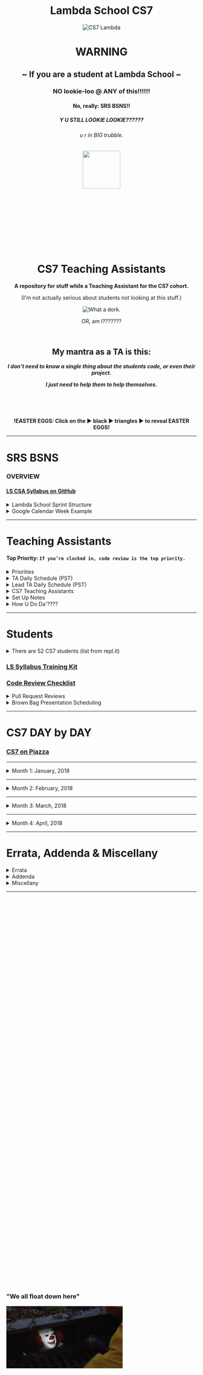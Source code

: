 <div align="center">
  <h1>Lambda School CS7</h1>
  <img src="https://raw.githubusercontent.com/mixelpixel/LambdaSchoolTA/master/art/cs7lambda.png" alt="CS7 Lambda" height="200px" width="200px">
  <h1><b>WARNING</b></h1>
  <h2>~ If you are a student at Lambda School ~</h2>
  <h3>NO lookie-loo @ ANY of this!!!!!!</h3>
  <h4>No, really: SRS BSNS!!</h4>
  <h5>Y U STILL LOOKIE LOOKIE??????</h5>
  <h6>u r in BIG trubble.</h6>
  <img src="https://orig00.deviantart.net/d0b8/f/2015/167/8/5/blue_lambda_as_hecu_marine_by_hanif1807-d8xkuq4.png" height="100px" width="100px">
  <br><br><br><br><br><br><br><br><br><br>
  <h1>CS7 Teaching Assistants</h1>
  <p><b>A repository for stuff while a Teaching Assistant for the CS7 cohort.</b></p>
  <p>(I'm not actually serious about students not looking at this stuff.)</p>
  <img src="https://raw.githubusercontent.com/mixelpixel/LambdaSchoolTA/master/art/what-a-dork.jpg" alt="What a dork.">
  <p>OR, am I???????</p>
  <br>
  <h2>My mantra as a TA is this:</h2>
  <p><i><b>I don’t need to know a single thing about the students code, or even their project.</b></i></p>
  <p><i><b>I just need to help them to help themselves.</b></i></p>
  <br><br><br>
  <p><b>!EASTER EGGS: Click on the ▶︎ black ▶︎ triangles ▶︎ to reveal EASTER EGGS!</b></p>
</div>

***

# SRS BSNS
### OVERVIEW
#### [LS CSA Syllabus on GitHub](https://github.com/LambdaSchool/LambdaCSA-Syllabus)

<details>
  <summary>Lambda School Sprint Structure</summary><p>

  - [Lambda School Sprint Structure](https://docs.google.com/spreadsheets/d/1m83sq7Td5jpJ0XQUTwN7dJKhBHvIUppyHGIQ58pVQl4/edit?usp=sharing)

  ![Lambda School Sprint Structure](art/weeklySchedule.png)

  </p>
</details>

<details>
  <summary>Google Calendar Week Example</summary><p>

  - The CS7 Calendar is available on Google Calendars per invite.

  ![CS& Google Calendar](art/google-calendar.png)

  </p>
</details>

***

# Teaching Assistants
#### Top Priority: `If you’re clocked in, code review is the top priority.`

<details>
  <summary>Priorities</summary><p>

  > When possible (which should be almost always…), code reviews should be done during instruction in the morning.
  > Emphasis is on the current PR’s, not the past ones.
  > Then the queue of questions should be covered in the afternoon.

  ##### Also, as for the queue, I have been doing this:
  1. if there are questions I can address quickly, then I do so in writing.
    - Am trying to fight the urge to jump into a chat (even though it is often easier to verbally explain things).
  2. When given questions in DM’s, I’m in the habit of asking that the question be posted in help channels prior to answering. Also, good to confirm that the student with the question is _PAIR PROGRAMMING_.

  ##### `Code reviews are literally the most important part of your job.`
  > The afternoon questions are great, but in-depth code reviews have more impact.

  </p>
</details>

<details>
  <summary>TA Daily Schedule (PST)</summary><p>

  #### @9:15am PST CS7 TA Stand Up Meeting (5 - 10 minutes)

  ## Monday through Thursday: Projects & Code Challenges

  | # | Time (PST) | Activity |
  |:---|:---|:---|
  | 1.  | 8        | `/jibble in` |
  | 2.  | 8 - 845  | 1) GitHub PR code reviews 2) #cs7_help |
  | 3.  | 845 - 9  | Lecture: code challenge review |
  | 4.  | 915      | CS7 TA standup meeting |
  | 5.  | 930 - 11 | 1) GitHub PR code reviews 2) #cs7_help |
  | 6.  | 11       | `/jibble out` |
  | 7.  | 11 - 12  | LUNCH |
  | 8.  | 12       | `jibble in` |
  | 9.  | 12 - 5   | 1) GitHub PR code reviews 2) #cs7_help 3) Zoom <a href="https://youtu.be/-P67b07z7Qw">Breakout</a> rooms |
  | 10. | 5        | `jibble out` |

  ## Friday: Sprint Challenges

  | # | Time (PST) | Activity |
  |:---|:---|:---|
  | 1.  | 8        | `/jibble in` |
  | 2.  | 8 - 915  | 1) GitHub PR code reviews 2) #cs7_help |
  | 3.  | 915      | CS7 TA standup meeting |
  | 4.  | 930 - 11 | 1) GitHub PR code reviews 2) #cs7_help |
  | 5.  | 11       | `/jibble out` |
  | 6.  | 11 - 12  | LUNCH |
  | 7.  | 12       | `jibble in` |
  | 8.  | 12 - 5   | 1) GitHub PR code reviews 2) #cs7_help 3) Zoom <a href="https://youtu.be/-P67b07z7Qw">Breakout</a> rooms |
  | 9.  | 5        | `jibble out` |

  </p>
</details>

<details>
  <summary>Lead TA Daily Schedule (PST)</summary><p>

  #### @9:15am PST CS7 TA Stand Up Meeting (5 - 10 minutes)
  ##### In alphabetical order, ask all the TA's
  1. What did you work on yesterday?
  2. What are you working on today?
  3. What is causing you to get stuck?

  #### DAILY@9:30am PST  [Lead TA Stand Up Meeting](https://zoom.us/j/4558930151)

  ## Monday through Thursday: Projects & Code Challenges

  | # | Time (PST) | Activity |
  |:---|:---|:---|
  | 1.  | 450p day before or 750a | Schedule Code Challenge |
  | 2.  | 8        | `/jibble in` |
  | 3.  | 8 - 845  | 1) GitHub PR code reviews 2) #cs7_help |
  | 4.  | 845 - 9  | Lecture: code challenge review |
  | 5.  | 915      | cs7 TA standup |
  | 6.  | 930      | Lead TA mtg: https://zoom.us/j/4558930151 |
  | 7.  | 945 - 11 | 1) GitHub PR code reviews 2) #cs7_help |
  | 8.  | 11       | `/jibble out` |
  | 9.  | 11 - 12  | LUNCH |
  | 10. | 12       | `jibble in` |
  | 11. | 12 - 5   | 1) GitHub PR code reviews 2) #cs7_help 3) Zoom <a href="https://youtu.be/-P67b07z7Qw">Breakout</a> rooms |
  | 12. | 5        | `jibble out` |

  ## Friday: Sprint Challenges

  | # | Time (PST) | Activity |
  |:---|:---|:---|
  | 1.  | 8        | `/jibble in` |
  | 2.  | 8 - 915  | 1) GitHub PR code reviews 2) #cs7_help |
  | 3.  | 915      | CS7 TA standup meeting |
  | 4.  | 930 - 11 | 1) GitHub PR code reviews 2) #cs7_help |
  | 5.  | 11       | `/jibble out` |
  | 6.  | 11 - 12  | LUNCH |
  | 7.  | 12       | `jibble in` |
  | 8.  | 12 - 5   | 1) GitHub PR code reviews 2) #cs7_help 3) Zoom <a href="https://youtu.be/-P67b07z7Qw">Breakout</a> rooms |
  | 9.  | 5        | `jibble out` |

  </p>
</details>

<details>
  <summary>CS7 Teaching Assistants</summary><p>

  ### CS7 TA's
  1. Manisha LaL (Chicago, IL) CST
  2. Wesley "Pine Cone" Harvey (Vancouver, BC) PST
  3. Satish Vattikuti (Toledo, OH) EST
  4. Patrick Kennedy (Madison, NH) EST

  <img src="https://raw.githubusercontent.com/mixelpixel/LambdaSchoolTA/master/art/TAtimezones.jpeg" alt="TA Time Zones" width="300">

  ### CS7 TA Schedules (PST)
  1. Manisha M-F 8-5
  2. Wesley: M-F 8-5
  3. Patrick: M-F 8-5
  4. Satish is Part Time: 20hrs total
    - M Tu W Th F: 8AM - 9AM
    - M    W    F: NOON - 5PM

  </p>
</details>

<details>
  <summary>Set Up Notes</summary><p>

  ### Setting up [repl.it](https://repl.it/teacher) code challenges
  Per Emily:
  1. Log into repl.it - you should see the classrooms
  2. When you click on CS7's classroom there should be 3 tabs: published, scheduled, and drafts.
  3. Under drafts, find the code challenge and click on it.
  4. On it's main page on the top right you can schedule it.
  5. Select tomorrow and set the time to 7:59 AM (I do 8, but I'm a rebel)
  6. You can always go back to the scheduled version, click to open it up and you'll have options to edit the tests etc. If you scroll all the way to the bottom, there's a link to the model solution. That's the one the students will see after submission, and the one you can share if you don't want to write one.

  ### Setting up BrownBags
  Per Emily:
  1. So right now I'm scheduling them a week at a time. I contact students individually and occasionally ask for volunteers in the channels. When I get a volunteer I add them to the calendar. The next two weeks are reserved for Sean and Caleb.
  2. The reason I do a week in advance is because sometimes we have to reschedule to make room for guests, and it makes it easier to just move the students back one week as opposed to scheduling them all out three months and having to figure out where to put them
  3. They're 20 minutes long, we aim for 3 per Friday

  ### Slack `/jibble` timeclock
  - In the jibble App channel, use `in` and `out`, see also: `help`
  - https://app.jibble.io/ to access your time sheet and edit times if need be.
  - http://help.jibble.io/timesheets/how-can-i-add-or-edit-time-manually

  ### 1099
  - https://www.irs.gov/businesses/small-businesses-self-employed/independent-contractor-self-employed-or-employee

  </p>
</details>

<details>
  <summary>How U Do Da'????</summary><p>

  ### Posting Links on Piazza
  - Just pasting the YouTube link WON'T result in an HTML link - it'll just be text.
  - MUCH more useful to students: EMBEDDED YouTube content!

  <div align="center">
  <img src="https://raw.githubusercontent.com/mixelpixel/LambdaSchoolTA/master/art/piazza/embed.png" alt="select 'Insert'" height="100">
  <br>
  <img src="https://raw.githubusercontent.com/mixelpixel/LambdaSchoolTA/master/art/piazza/piazzaEmbedYouTube.gif" alt="How to embed YouTube links on Piazza" height="338" width="600">
  </div>

  <details>
  <summary>Less awesome ways to post YouTube links on Piazza</summary><p>

  #### Just pasting a URL does NOT make a link:

  <img src="https://raw.githubusercontent.com/mixelpixel/LambdaSchoolTA/master/art/piazza/text.png" alt="bOrInG!!!" height="100">

  #### A couple extra steps to make it a link:

  <img src="https://raw.githubusercontent.com/mixelpixel/LambdaSchoolTA/master/art/piazza/link1.png" alt="click" height="100">

  <img src="https://raw.githubusercontent.com/mixelpixel/LambdaSchoolTA/master/art/piazza/link2.png" alt="paste" height="100">

  <img src="https://raw.githubusercontent.com/mixelpixel/LambdaSchoolTA/master/art/piazza/link3.png" alt="so very (barely) helpful" height="100">

  <img src="https://raw.githubusercontent.com/mixelpixel/LambdaSchoolTA/master/art/piazza/link4.png" alt="bOrInG!!!" height="100">

  #### [So, yeah, for all the work, embedding the content is easier and more effective!](#posting-links-on-piazza)

  ***

  </p>
  </details>

  ### Slack `/polly` polls
  - oh, it's a thing now with [a web interface](https://app.polly.ai/authoring)... templates... all that.

  ### Chat
  1. Slack chat supports mouse sharing and screen drawing
  2. Zoom

  ### Screen recording
  1. Zoom
  2. Linux: http://www.maartenbaert.be/simplescreenrecorder/ (pic and sound)
  3. macOS: QuickTime Player does screen captures. To record sound, I installed [SoundFlower](https://rogueamoeba.com/freebies/soundflower/) (Got to the GitHub link)
  4. Windows: ???
  5. Ever need to quickly concatenate two Zoom meeting mp4's? …Like in _30_ seconds?? Can haz FFMPEG???
  ```console
  $ ffmpeg -i PART1.mp4 -c copy -bsf:v h264_mp4toannexb -f mpegts temp1.ts
  $ ffmpeg -i PART2.mp4 -c copy -bsf:v h264_mp4toannexb -f mpegts temp2.ts
  $ ffmpeg -i "concat:temp1.ts|temp2.ts" -c copy -bsf:a aac_adtstoasc OUTPUT.mp4
  ```

    - you'll need this on macOS: `brew install ffmpeg`
    - for other OS's: https://trac.ffmpeg.org/wiki/CompilationGuide
    - or just start here: https://ffmpeg.org/

  6. ScreenFlow - Caleb has paid version to render w/o watermark
    - an example using Cursor enlargement, click radar, and displaying modifier keystrokes (e.g. `⌘ + v` for `paste`):

  ![How to upload an embedded YouTube link](art/piazza/piazzaEmbedYouTube.gif)

  7. Convert .mp4 to .gif: https://ezgif.com/video-to-gif

  ### Markdown Preview
  #### GitHub Flavored Markdown (GFM)
  - Manual: https://github.github.com/gfm/
  - CheatSheet: https://github.com/adam-p/markdown-here/wiki/Markdown-Cheatsheet

  #### How to get Markdown previews in text editors (for example in ANSWER.md or ReadMe.md files):
  - Markdown Preview in Atom: https://flight-manual.atom.io/using-atom/sections/writing-in-atom/#previews
  - Markdown Preview in VSC: https://code.visualstudio.com/docs/languages/markdown#_markdown-preview
  - You can also edit the markdown text file, commit the changes, push it to GitHub and view the file online in the browser

  #### Wanna know how to make these expandable sections in markdown?
  1. Click on this [README.md file](README.md), then
  2. click the `edit` icon:

  ![Look, a pencil!](art/look-a-pencil.png)

  3. wrap a section in this HTML:
  ```html
  <details><summary>Displayed Text</summary><p>

  Nested text/markdown

  </p></details>
  ```

  4. make it like this if you want the html collapsable in your text editor:
  ```html
  <details>
    <summary>Displayed Text</summary><p>

    Nested text/markdown

    </p>
  </details>
  ```



  </p>
</details>

***

# Students

<details>
  <summary>There are 52 CS7 students (list from repl.it)</summary><p>

  1. Aaron Burk
  2. Amanda Phillips
  3. Anthony Catalfo
  4. Ashlei Jone
  5. Boeun Kim
  6. Charlie Sparks
  7. Christopher Beards
  8. Cliff Kang
  9. Cody Windeknecht
  10. Courtney Seitz
  11. Daniel Abbott
  12. Daniel Lara
  13. Dani Tacheny
  14. David Loveday
  15. David Soudry
  16. Devin Baldwin
  17. Dixie Korley
  18. Eileen Eddy
  19. Eric Hechavarria
  20. German Go
  21. Giraud Julemis
  22. Glenn-David Daniel
  23. Igor Yermak
  24. John Spraul
  25. Jon Anderson
  26. Jonathan Brunt
  27. Jonathan Bry
  28. Kevin Chan
  29. Lokesh Patel
  30. Lo Saephan
  31. Maximo Delarosa
  32. Michael Marshalkovich
  33. Mike Streltsoff
  34. Nathan Flood
  35. Nathaniel Flory
  36. Nikhil Kamineni
  37. Peter Gray
  38. Punit Rawal
  39. Richard Reis
  40. Ronelle Lawson
  41. Ronnie Miksch
  42. Roy Tan
  43. Russell Bates
  44. Russell Stinson
  45. Sagdi Formanov
  46. Sergey Nam
  47. Shobana Ramesh
  48. Steven Magadan
  49. Tommy Coleman
  50. Tyson Williams
  51. Walter Woodward
  52. Young L

  </p>
</details>

### [LS Syllabus Training Kit](http://ls-training-kit.netlify.com/cs-master)
### [Code Review Checklist](https://github.com/LambdaSchool/Code-Review-Checklist)

<details>
  <summary>Pull Request Reviews</summary><p>

  ### DOM-JavaScript-mini
  - [Erich Hechavarria](https://github.com/LambdaSchool/DOM-JavaScript-mini/pull/60)
  ```
  Looks great - buttons work, layout's on point.
  I opened the page in Chrome, Firefox, Safari & Opera and the buttons all worked.
  Page layout looked good while resizing the browser.
  No console warnings in the Chrome Dev Tools, well done!

  Suggestion for GitHub Pull Requests and commits:
  - Get in the habit of committing more often!
  - Commit messages can be a valuable resource, and also help your focus on each step of the software development process.
  - While `tried` and `done` might be _true_, they don't really describe the state of the project as you were developing it.
  - Commit msgs don't have to be long, but often and succinct is good practice.
  - The command `git log` will show you the history of your project (`space` to page through the longer histories. `q` will get you out of the history display)

  As for PRs - it's helpful for TAs/Instructors if you put _your name_ as the title of the PR.
  Also, you can open a PR as soon as you fork and clone a repo.
  As you push commits to your repo, they'll get added to the PR.
  That way your work is available to us as you develop your project :)
  For example, start a PR title with "**Eric Hech: w.i.p.**"
  Then when you are done, you can edit the title to read, "**Eric Hech: done √**"
  Will also be useful when pair programming to put both peeps names in the title.

  Great job!
  ```

  </p>
</details>

<details>
  <summary>Brown Bag Presentation Scheduling</summary><p>

  ### Interested
  1. Aaron Burk: soft skills / people skills, request 1/26

  </p>
</details>

***

# CS7 DAY by DAY
### [CS7 on Piazza](https://piazza.com/class/jc6vhnh8mdl5pw)

***

<details>
  <summary>Month 1: January, 2018</summary><p>

  <details>
    <summary>Prior to Starting mid-Week 3</summary><p>

    ##### THIS LIST IS JUST AN EDUCATED GUESS RIGHT NOW

    ## Pre-Coursework
    - https://github.com/LambdaSchool/Precourse (PR review???)
    - https://github.com/LambdaSchool/Pre-Course-Git-Fu - Is this issued to students?
    ***
    ## Week 1: Jan. 8 - 12
    ## JavaScript I - IV
    - https://github.com/LambdaSchool/JavaScript-I-Mini
    - https://github.com/LambdaSchool/JavaScript-I
    - https://github.com/LambdaSchool/JavaScript-II-Mini
    - https://github.com/LambdaSchool/JavaScript-II
    - https://github.com/LambdaSchool/Sprint-Challenge--JavaScript
    ***
    ## Week 2: Jan. 16 - 19 (1/15: MLK Jr.)
    ## Data Structures
    - https://github.com/LambdaSchool/Data-Structures-I
    - https://github.com/LambdaSchool/LS-Data-Structures-I-Solution (PR review???)
    - https://github.com/LambdaSchool/Data-Structures-II
    - https://github.com/LambdaSchool/LS-Data-Structures-II-Solution (PR review???)
    - https://github.com/LambdaSchool/Sprint-Challenge--Data-Structures
    ***
    #### Code Challenges 1 through 10
    1. [reverseString](https://piazza.com/class/jc6vhnh8mdl5pw?cid=10)
    2. longestString
    3. [reverseCase](https://piazza.com/class/jc6vhnh8mdl5pw?cid=14)
    4. [reverseNumber](https://piazza.com/class/jc6vhnh8mdl5pw?cid=20)
    5. [moneyFormat](https://piazza.com/class/jc6vhnh8mdl5pw?cid=24)
    6. [toCamepCase](https://piazza.com/class/jc6vhnh8mdl5pw?cid=28)
    7. evenOccurences
    8. [romanNumerals](https://piazza.com/class/jc6vhnh8mdl5pw?cid=33)
    9. [stringCompression](https://piazza.com/class/jc6vhnh8mdl5pw?cid=34)
    10. collatzSequence

    </p>
  </details>

  ***

  ## Week 03: Jan. 22 - 26
  ## HTML/CSS and DOM Manipulation
  - https://github.com/LambdaSchool/HTML-CSS-mini
  - https://github.com/LambdaSchool/LS-Web-Intro-I (???)
  - https://github.com/LambdaSchool/DOM-JavaScript-mini
  - https://github.com/LambdaSchool/DOM-JavaScript-mini-Solution (PR review???)
  - https://github.com/LambdaSchool/Sprint-Challenge-DOM-Javascript
  ### Day 10: Mon, Jan. 22
  #### [Code Challenge 8: Roman Numerals](https://youtu.be/Q5T0Spd69uA)
  ***
  ### Day 11: Tue, Jan. 23
  #### [Code Challenge 9: String Compression](https://youtu.be/5B-3pOd7b2E)
  ***
  ### Day 12: Wed, Jan. 24
  #### [Code Challenge 10: Collatz Sequence](NO_VIDEO_RECORDED)
  #### [Introduction to DOM and manipulation with Vanilla JS - Lecture](https://youtu.be/X8Q1yD1wjig) w/Ivan Mora
  #### [Introduction to DOM and manipulation with Vanilla JS - Q&A](https://youtu.be/iuzkSVRJEss) w/Ivan Mora
  ***
  ### Day 13: Thu, Jan. 25
  #### [Code Challenge 11: Consecutive Strings](https://youtu.be/Ft_nfW8GKiQ) w/Patrick Kennedy

  <details>
  <summary>Consecutive Strings Solution</summary><p>

  <img src="https://raw.githubusercontent.com/mixelpixel/LambdaSchoolTA/master/art/pennywise.jpg" height="200px" width="200px">

  - https://piazza.com/class/jc6vhnh8mdl5pw?cid=40

  ```js
  /*
    You are given an array of strings called arr and an integer k.
    Your task is to return the longest string consisting of k consecutive
    strings from the array.

    n being the length of the string array, if n = 0 or k > n or k <= 0 return "".
   */

  function longestConsecutive(arr, k) {
    // n being the length of the string array, if n = 0 or k > n or k <= 0 return "".
    // n = arr.length
    if (arr.length === 0 || arr.length < k || k <= 0) return '';

    // return the longest string consisting of k consecutive strings from the array.
    return arr
      .map((value, index) => (
        arr.slice(index, index + k).join('')
        ))
      .reduce((longest, current) => (current.length > longest.length) ? current : longest);
  }

  // TEST SUITE - swEEt!
  // console.log(longestConsecutive([], 1), "empty string")      // <--- '' - arr.length === 0
  // console.log(longestConsecutive(["one"], 2), "empty string") // <--- '' - arr.length < k
  // console.log(longestConsecutive(['something'], -1), "empty string")     // <--- '' - k <= 0

  // const array = ['1', '22', '333', '55555', '4444', 'xx', '666666', 'ggg', 'q', 'kk'];
  // console.log(array.length);      // <--- 10
  // console.log(array.slice(3, 6)); // <--- [ '55555', '4444', 'xx' ]
  // console.log(array.join(''));    // <--- 122333555554444xx666666gggqkk
  // console.log(array.map((value, index) => (array.slice(index, index + 2).join('')))); // <--- ugly
  // console.log(array.reduce((longest, current) => current.length > longest.length ? current : longest)); // <--- six sixes


  // console.log(longestConsecutive(["zone", "abigail", "theta", "form", "libe", "zas"], 2)) // <--- "abigailtheta"
  // console.log(longestConsecutive(["zone", "abigail", "theta", "antidisestablishmentarianism", "form", "libe", "zas"], 3)) // <--- abi theta anti
  // console.log(longestConsecutive(["zone", "abigail", "theta", "antidisestablishmentarianism", "capybara", "form", "libe", "zas"], 3)) // <--- theta anti capy

  /*
   RESOURCES: google search "MDN <method name>", W3 schools, Free Code Camp
   ARRAY METHODS
   SLICE: https://developer.mozilla.org/en-US/docs/Web/JavaScript/Reference/Global_Objects/Array/slice
   JOIN: https://developer.mozilla.org/en-US/docs/Web/JavaScript/Reference/Global_Objects/Array/join
   MAP: https://developer.mozilla.org/en-US/docs/Web/JavaScript/Reference/Global_Objects/Array/map
   REDUCE: https://developer.mozilla.org/en-US/docs/Web/JavaScript/Reference/Global_Objects/Array/Reduce
   ALSO GOOD: https://medium.freecodecamp.org/reduce-f47a7da511a9
   */
  ```

  #### Truth Table: Inclusive Or
  - If ANY one of the variables evaluates to `true`, then the entire proposition evaluates to `true`.
  - There are three terms: `phi`, `psi` & `fry`.
  - Each term has two possible states: `true` or `false`.
  - The total number of _possible_ combination of three terms which each have two possible states is...?
  - Number of ***states*** (either true or false) raised to the power of the number of ***terms*** (phi, psi & fry), i.e. 2<sup>3</sup>, or (2 \* 2 \* 2), a.k.a. *eight*:

  | # | phi | psi | fry | "phi inclusive_or psi inclusive_or fry" |
  |:---|:---:|:---:|:---:|:---:|
  | 1) | T | T | T | True |
  | 2) | T | T | F | True |
  | 3) | T | F | T | True |
  | 4) | T | F | F | True |
  | 5) | F | T | T | True |
  | 6) | F | T | F | True |
  | 7) | F | F | T | True |
  | 8) | F | F | F | False |

  #### Exclusive Or (with only two terms)
  - Just a quick explanation of the difference between exclusive and inclusive or logic.
  - An _exclusive_ "or" operator evaluates to true when ONLY one of the terms (operands) is true.
  - i.e. "I will have either a cheese burger, or pizza, but _not both_"

  | Φ | Ψ | "Φ exclusive_or Ψ" |
  |:---:|:---:|:---:|
  | T | T | False |
  | T | F | True |
  | F | T | True |
  | F | F | False |

  </p>
  </details>

  #### [Introduction to DOM and manipulation with Vanilla JS - Q&A 2](https://youtu.be/qpI5z1DAiuY) w/Ivan Mora
  #### [Introduction to DOM and manipulation with Vanilla JS - Q&A 3](https://youtu.be/7qi6vrzgyNE) w/Ivan Mora
  ***
  ### Day 14: Fri, Jan. 26
  #### [Sprint Challenge](https://github.com/LambdaSchool/Sprint-Challenge-DOM-Javascript) Sprint-Challenge-DOM-Javascript
  #### [Introduction to DOM and manipulation with Vanilla JS - Solution 1](?????) w/Ivan Mora
  #### [Introduction to DOM and manipulation with Vanilla JS - Solution 2(Refactor)](https://youtu.be/LgFy3zAXK_o) w/Ivan Mora
  ### Sat, Jan. 27
  #### [CS7 - Introduction to DOM and manipulation with Vanilla JS - Optional Review](https://youtu.be/xZfB890FWMw)


  ***


  ## Week 04: Jan. 29 - Feb. 2
  ## Responsive Design and CSS Pre-Processors
  - https://github.com/lambdaschool/preprocessing-one

  ##### Prep w/ Josh Knell
  - https://codepen.io/bigknell/pen/zpgMbE

  ##### Posted in Slack Sunday prior: https://lambdaschoolstudents.slack.com/archives/C8ZM4HHD3/p1517169440000109

  <details>
    <summary>Setting up for LESS</summary><p>

    ```
    *Q: Why LESS and not SASS or another preprocessor?*

    A: Learning one will be almost identical to the other but SASS compiles on Ruby and to install Ruby for PC and MAC would have been an unwanted side effect for teaching.  You will find that the time spent in LESS will prepare you for any pre processor.

    *Q: I have node installed, but when I try to install LESS or run any commands I get an error: *

    `npm ERR! Error: EACCES: permission denied, access '/usr/local/lib/node_modules'`

    A: This is because of where your files for the node modules on your computer are stored.  The quick fix is to simply run "sudo" in front of your commands to override the permission error.

    Example:

    `sudo npm install -g less`

    This command, known as "super user do" will grant the correct permissions after you enter a password.

    For a more permanent fix, you can follow this guide on the npm website:

    https://docs.npmjs.com/getting-started/fixing-npm-permissions

    *Q: The pre course video talks about using jet brains IDE to further optimize my LESS build but I don't have that IDE.  What gives?*

    A:  Don't worry about the IDE.  That was just a helpful tip and trick.  We will be going over every detail in our guided demo.  Just get LESS installed and attempt to write a few lines of LESS so you're familiar with it.  Don't stress!
    ```

    </p>
  </details>

  ##### Day 1 - Preprocessors Intro
  - Required: https://htmlmag.com/article/an-introduction-to-css-preprocessors-sass-less-stylus
  - Documentation: http://lesscss.org/3.x/
  - Install video (my version will be coming soon): https://www.youtube.com/watch?v=YQYJUeokqOY
  ##### Day 2 - Preprocessors Advanced
  ##### Day 3 - Responsive Web Design Intro
  ##### Day 4 - Responsive Web Design Advanced
  ***
  ### Day 15: Mon, Jan. 29

  # NOTE: Post `@channel If you haven't already, join #cs6-cs7 for this week's lesson`

  #### [Code Challenge 12: Sum of Digits](VIDEO_RECORDED_NOT_POSTED) w/Patrick Kennedy
  #### [LECTURE](VIDEO_RECORDED_NOT_POSTED) w/SPEAKER
  #### [LECTURE](VIDEO_RECORDED_NOT_POSTED) w/SPEAKER
  ***
  ### Day 16: Tue, Jan. 30
  #### [Code Challenge ##: CODE_CHALLENGE](VIDEO_RECORDED_NOT_POSTED) w/Satish Vattikuti
  #### [LECTURE](VIDEO_RECORDED_NOT_POSTED) w/SPEAKER
  #### [LECTURE](VIDEO_RECORDED_NOT_POSTED) w/SPEAKER
  ***
  ### Day 17: Wed, Jan. 31
  #### [Code Challenge ##: CODE_CHALLENGE](VIDEO_RECORDED_NOT_POSTED) w/Satish Vattikuti
  #### [LECTURE](VIDEO_RECORDED_NOT_POSTED) w/SPEAKER
  #### [LECTURE](VIDEO_RECORDED_NOT_POSTED) w/SPEAKER
  ***
  ### Day 18: Thu, Feb. 1
  #### [Code Challenge ##: CODE_CHALLENGE](VIDEO_RECORDED_NOT_POSTED) w/Satish Vattikuti
  #### [LECTURE](VIDEO_RECORDED_NOT_POSTED) w/SPEAKER
  #### [LECTURE](VIDEO_RECORDED_NOT_POSTED) w/SPEAKER
  ***
  ### Day 19: Fri, Feb. 2
  #### [Sprint Challenge Repository on GitHub](https://github.com/LambdaSchool/NEW_SPRINT_CHALLENGE) NEW_SPRINT_CHALLENGE
  #### [Brown Bag](LINK) w/SPEAKER: TOPIC
  #### [Sprint Challenge Review](VIDEO_RECORDED_NOT_POSTED) w/SPEAKER
  #### [Sprint Challenge Review](VIDEO_RECORDED_NOT_POSTED) w/SPEAKER

  </p>
</details>


***


<details>
  <summary>Month 2: February, 2018</summary><p>

  ## Week ##: Mon. ## - ##
  ## WEEKLY_SUBJECT
  - GitHub Repositories
  ### Day ##: Mon, Mon. ##
  #### [Code Challenge ##: CODE_CHALLENGE](VIDEO_RECORDED_NOT_POSTED) w/SPEAKER
  #### [LECTURE](VIDEO_RECORDED_NOT_POSTED) w/SPEAKER
  #### [LECTURE](VIDEO_RECORDED_NOT_POSTED) w/SPEAKER
  ***
  ### Day ##: Tue, Mon. ##
  #### [Code Challenge ##: CODE_CHALLENGE](VIDEO_RECORDED_NOT_POSTED) w/SPEAKER
  #### [LECTURE](VIDEO_RECORDED_NOT_POSTED) w/SPEAKER
  #### [LECTURE](VIDEO_RECORDED_NOT_POSTED) w/SPEAKER
  ***
  ### Day ##: Wed, Mon. ##
  #### [Code Challenge ##: CODE_CHALLENGE](VIDEO_RECORDED_NOT_POSTED) w/SPEAKER
  #### [LECTURE](VIDEO_RECORDED_NOT_POSTED) w/SPEAKER
  #### [LECTURE](VIDEO_RECORDED_NOT_POSTED) w/SPEAKER
  ***
  ### Day ##: Thu, Mon. ##
  #### [Code Challenge ##: CODE_CHALLENGE](VIDEO_RECORDED_NOT_POSTED) w/SPEAKER
  #### [LECTURE](VIDEO_RECORDED_NOT_POSTED) w/SPEAKER
  #### [LECTURE](VIDEO_RECORDED_NOT_POSTED) w/SPEAKER
  ***
  ### Day ##: Fri, Mon. ##
  #### [Sprint Challenge Repository on GitHub](https://github.com/LambdaSchool/NEW_SPRINT_CHALLENGE) NEW_SPRINT_CHALLENGE
  #### [Brown Bag](LINK) w/SPEAKER: TOPIC
  #### [Sprint Challenge Review](VIDEO_RECORDED_NOT_POSTED) w/SPEAKER
  #### [Sprint Challenge Review](VIDEO_RECORDED_NOT_POSTED) w/SPEAKER


  ***


  ## Week ##: Mon. ## - ##
  ## WEEKLY_SUBJECT
  - GitHub Repositories
  ### Day ##: Mon, Mon. ##
  #### [Code Challenge ##: CODE_CHALLENGE](VIDEO_RECORDED_NOT_POSTED) w/SPEAKER
  #### [LECTURE](VIDEO_RECORDED_NOT_POSTED) w/SPEAKER
  #### [LECTURE](VIDEO_RECORDED_NOT_POSTED) w/SPEAKER
  ***
  ### Day ##: Tue, Mon. ##
  #### [Code Challenge ##: CODE_CHALLENGE](VIDEO_RECORDED_NOT_POSTED) w/SPEAKER
  #### [LECTURE](VIDEO_RECORDED_NOT_POSTED) w/SPEAKER
  #### [LECTURE](VIDEO_RECORDED_NOT_POSTED) w/SPEAKER
  ***
  ### Day ##: Wed, Mon. ##
  #### [Code Challenge ##: CODE_CHALLENGE](VIDEO_RECORDED_NOT_POSTED) w/SPEAKER
  #### [LECTURE](VIDEO_RECORDED_NOT_POSTED) w/SPEAKER
  #### [LECTURE](VIDEO_RECORDED_NOT_POSTED) w/SPEAKER
  ***
  ### Day ##: Thu, Mon. ##
  #### [Code Challenge ##: CODE_CHALLENGE](VIDEO_RECORDED_NOT_POSTED) w/SPEAKER
  #### [LECTURE](VIDEO_RECORDED_NOT_POSTED) w/SPEAKER
  #### [LECTURE](VIDEO_RECORDED_NOT_POSTED) w/SPEAKER
  ***
  ### Day ##: Fri, Mon. ##
  #### [Sprint Challenge Repository on GitHub](https://github.com/LambdaSchool/NEW_SPRINT_CHALLENGE) NEW_SPRINT_CHALLENGE
  #### [Brown Bag](LINK) w/SPEAKER: TOPIC
  #### [Sprint Challenge Review](VIDEO_RECORDED_NOT_POSTED) w/SPEAKER
  #### [Sprint Challenge Review](VIDEO_RECORDED_NOT_POSTED) w/SPEAKER


  ***


  ## Week ##: Mon. ## - ##
  ## WEEKLY_SUBJECT
  - GitHub Repositories
  ### Day ##: Mon, Mon. ##
  #### [Code Challenge ##: CODE_CHALLENGE](VIDEO_RECORDED_NOT_POSTED) w/SPEAKER
  #### [LECTURE](VIDEO_RECORDED_NOT_POSTED) w/SPEAKER
  #### [LECTURE](VIDEO_RECORDED_NOT_POSTED) w/SPEAKER
  ***
  ### Day ##: Tue, Mon. ##
  #### [Code Challenge ##: CODE_CHALLENGE](VIDEO_RECORDED_NOT_POSTED) w/SPEAKER
  #### [LECTURE](VIDEO_RECORDED_NOT_POSTED) w/SPEAKER
  #### [LECTURE](VIDEO_RECORDED_NOT_POSTED) w/SPEAKER
  ***
  ### Day ##: Wed, Mon. ##
  #### [Code Challenge ##: CODE_CHALLENGE](VIDEO_RECORDED_NOT_POSTED) w/SPEAKER
  #### [LECTURE](VIDEO_RECORDED_NOT_POSTED) w/SPEAKER
  #### [LECTURE](VIDEO_RECORDED_NOT_POSTED) w/SPEAKER
  ***
  ### Day ##: Thu, Mon. ##
  #### [Code Challenge ##: CODE_CHALLENGE](VIDEO_RECORDED_NOT_POSTED) w/SPEAKER
  #### [LECTURE](VIDEO_RECORDED_NOT_POSTED) w/SPEAKER
  #### [LECTURE](VIDEO_RECORDED_NOT_POSTED) w/SPEAKER
  ***
  ### Day ##: Fri, Mon. ##
  #### [Sprint Challenge Repository on GitHub](https://github.com/LambdaSchool/NEW_SPRINT_CHALLENGE) NEW_SPRINT_CHALLENGE
  #### [Brown Bag](LINK) w/SPEAKER: TOPIC
  #### [Sprint Challenge Review](VIDEO_RECORDED_NOT_POSTED) w/SPEAKER
  #### [Sprint Challenge Review](VIDEO_RECORDED_NOT_POSTED) w/SPEAKER

  </p>
</details>


***


<details>
  <summary>Month 3: March, 2018</summary><p>

  ## Week ##: Mon. ## - ##
  ## WEEKLY_SUBJECT
  - GitHub Repositories
  ### Day ##: Mon, Mon. ##
  #### [Code Challenge ##: CODE_CHALLENGE](VIDEO_RECORDED_NOT_POSTED) w/SPEAKER
  #### [LECTURE](VIDEO_RECORDED_NOT_POSTED) w/SPEAKER
  #### [LECTURE](VIDEO_RECORDED_NOT_POSTED) w/SPEAKER
  ***
  ### Day ##: Tue, Mon. ##
  #### [Code Challenge ##: CODE_CHALLENGE](VIDEO_RECORDED_NOT_POSTED) w/SPEAKER
  #### [LECTURE](VIDEO_RECORDED_NOT_POSTED) w/SPEAKER
  #### [LECTURE](VIDEO_RECORDED_NOT_POSTED) w/SPEAKER
  ***
  ### Day ##: Wed, Mon. ##
  #### [Code Challenge ##: CODE_CHALLENGE](VIDEO_RECORDED_NOT_POSTED) w/SPEAKER
  #### [LECTURE](VIDEO_RECORDED_NOT_POSTED) w/SPEAKER
  #### [LECTURE](VIDEO_RECORDED_NOT_POSTED) w/SPEAKER
  ***
  ### Day ##: Thu, Mon. ##
  #### [Code Challenge ##: CODE_CHALLENGE](VIDEO_RECORDED_NOT_POSTED) w/SPEAKER
  #### [LECTURE](VIDEO_RECORDED_NOT_POSTED) w/SPEAKER
  #### [LECTURE](VIDEO_RECORDED_NOT_POSTED) w/SPEAKER
  ***
  ### Day ##: Fri, Mon. ##
  #### [Sprint Challenge Repository on GitHub](https://github.com/LambdaSchool/NEW_SPRINT_CHALLENGE) NEW_SPRINT_CHALLENGE
  #### [Brown Bag](LINK) w/SPEAKER: TOPIC
  #### [Sprint Challenge Review](VIDEO_RECORDED_NOT_POSTED) w/SPEAKER
  #### [Sprint Challenge Review](VIDEO_RECORDED_NOT_POSTED) w/SPEAKER


  ***


  ## Week ##: Mon. ## - ##
  ## WEEKLY_SUBJECT
  - GitHub Repositories
  ### Day ##: Mon, Mon. ##
  #### [Code Challenge ##: CODE_CHALLENGE](VIDEO_RECORDED_NOT_POSTED) w/SPEAKER
  #### [LECTURE](VIDEO_RECORDED_NOT_POSTED) w/SPEAKER
  #### [LECTURE](VIDEO_RECORDED_NOT_POSTED) w/SPEAKER
  ***
  ### Day ##: Tue, Mon. ##
  #### [Code Challenge ##: CODE_CHALLENGE](VIDEO_RECORDED_NOT_POSTED) w/SPEAKER
  #### [LECTURE](VIDEO_RECORDED_NOT_POSTED) w/SPEAKER
  #### [LECTURE](VIDEO_RECORDED_NOT_POSTED) w/SPEAKER
  ***
  ### Day ##: Wed, Mon. ##
  #### [Code Challenge ##: CODE_CHALLENGE](VIDEO_RECORDED_NOT_POSTED) w/SPEAKER
  #### [LECTURE](VIDEO_RECORDED_NOT_POSTED) w/SPEAKER
  #### [LECTURE](VIDEO_RECORDED_NOT_POSTED) w/SPEAKER
  ***
  ### Day ##: Thu, Mon. ##
  #### [Code Challenge ##: CODE_CHALLENGE](VIDEO_RECORDED_NOT_POSTED) w/SPEAKER
  #### [LECTURE](VIDEO_RECORDED_NOT_POSTED) w/SPEAKER
  #### [LECTURE](VIDEO_RECORDED_NOT_POSTED) w/SPEAKER
  ***
  ### Day ##: Fri, Mon. ##
  #### [Sprint Challenge Repository on GitHub](https://github.com/LambdaSchool/NEW_SPRINT_CHALLENGE) NEW_SPRINT_CHALLENGE
  #### [Brown Bag](LINK) w/SPEAKER: TOPIC
  #### [Sprint Challenge Review](VIDEO_RECORDED_NOT_POSTED) w/SPEAKER
  #### [Sprint Challenge Review](VIDEO_RECORDED_NOT_POSTED) w/SPEAKER


  ***


  ## Week ##: Mon. ## - ##
  ## WEEKLY_SUBJECT
  - GitHub Repositories
  ### Day ##: Mon, Mon. ##
  #### [Code Challenge ##: CODE_CHALLENGE](VIDEO_RECORDED_NOT_POSTED) w/SPEAKER
  #### [LECTURE](VIDEO_RECORDED_NOT_POSTED) w/SPEAKER
  #### [LECTURE](VIDEO_RECORDED_NOT_POSTED) w/SPEAKER
  ***
  ### Day ##: Tue, Mon. ##
  #### [Code Challenge ##: CODE_CHALLENGE](VIDEO_RECORDED_NOT_POSTED) w/SPEAKER
  #### [LECTURE](VIDEO_RECORDED_NOT_POSTED) w/SPEAKER
  #### [LECTURE](VIDEO_RECORDED_NOT_POSTED) w/SPEAKER
  ***
  ### Day ##: Wed, Mon. ##
  #### [Code Challenge ##: CODE_CHALLENGE](VIDEO_RECORDED_NOT_POSTED) w/SPEAKER
  #### [LECTURE](VIDEO_RECORDED_NOT_POSTED) w/SPEAKER
  #### [LECTURE](VIDEO_RECORDED_NOT_POSTED) w/SPEAKER
  ***
  ### Day ##: Thu, Mon. ##
  #### [Code Challenge ##: CODE_CHALLENGE](VIDEO_RECORDED_NOT_POSTED) w/SPEAKER
  #### [LECTURE](VIDEO_RECORDED_NOT_POSTED) w/SPEAKER
  #### [LECTURE](VIDEO_RECORDED_NOT_POSTED) w/SPEAKER
  ***
  ### Day ##: Fri, Mon. ##
  #### [Sprint Challenge Repository on GitHub](https://github.com/LambdaSchool/NEW_SPRINT_CHALLENGE) NEW_SPRINT_CHALLENGE
  #### [Brown Bag](LINK) w/SPEAKER: TOPIC
  #### [Sprint Challenge Review](VIDEO_RECORDED_NOT_POSTED) w/SPEAKER
  #### [Sprint Challenge Review](VIDEO_RECORDED_NOT_POSTED) w/SPEAKER

  </p>
</details>

***

<details>
  <summary>Month 4: April, 2018</summary><p>

  ## Week ##: Mon. ## - ##
  ## WEEKLY_SUBJECT
  - GitHub Repositories
  ### Day ##: Mon, Mon. ##
  #### [Code Challenge ##: CODE_CHALLENGE](VIDEO_RECORDED_NOT_POSTED) w/SPEAKER
  #### [LECTURE](VIDEO_RECORDED_NOT_POSTED) w/SPEAKER
  #### [LECTURE](VIDEO_RECORDED_NOT_POSTED) w/SPEAKER
  ***
  ### Day ##: Tue, Mon. ##
  #### [Code Challenge ##: CODE_CHALLENGE](VIDEO_RECORDED_NOT_POSTED) w/SPEAKER
  #### [LECTURE](VIDEO_RECORDED_NOT_POSTED) w/SPEAKER
  #### [LECTURE](VIDEO_RECORDED_NOT_POSTED) w/SPEAKER
  ***
  ### Day ##: Wed, Mon. ##
  #### [Code Challenge ##: CODE_CHALLENGE](VIDEO_RECORDED_NOT_POSTED) w/SPEAKER
  #### [LECTURE](VIDEO_RECORDED_NOT_POSTED) w/SPEAKER
  #### [LECTURE](VIDEO_RECORDED_NOT_POSTED) w/SPEAKER
  ***
  ### Day ##: Thu, Mon. ##
  #### [Code Challenge ##: CODE_CHALLENGE](VIDEO_RECORDED_NOT_POSTED) w/SPEAKER
  #### [LECTURE](VIDEO_RECORDED_NOT_POSTED) w/SPEAKER
  #### [LECTURE](VIDEO_RECORDED_NOT_POSTED) w/SPEAKER
  ***
  ### Day ##: Fri, Mon. ##
  #### [Sprint Challenge Repository on GitHub](https://github.com/LambdaSchool/NEW_SPRINT_CHALLENGE) NEW_SPRINT_CHALLENGE
  #### [Brown Bag](LINK) w/SPEAKER: TOPIC
  #### [Sprint Challenge Review](VIDEO_RECORDED_NOT_POSTED) w/SPEAKER
  #### [Sprint Challenge Review](VIDEO_RECORDED_NOT_POSTED) w/SPEAKER


  ***


  ## Week ##: Mon. ## - ##
  ## WEEKLY_SUBJECT
  - GitHub Repositories
  ### Day ##: Mon, Mon. ##
  #### [Code Challenge ##: CODE_CHALLENGE](VIDEO_RECORDED_NOT_POSTED) w/SPEAKER
  #### [LECTURE](VIDEO_RECORDED_NOT_POSTED) w/SPEAKER
  #### [LECTURE](VIDEO_RECORDED_NOT_POSTED) w/SPEAKER
  ***
  ### Day ##: Tue, Mon. ##
  #### [Code Challenge ##: CODE_CHALLENGE](VIDEO_RECORDED_NOT_POSTED) w/SPEAKER
  #### [LECTURE](VIDEO_RECORDED_NOT_POSTED) w/SPEAKER
  #### [LECTURE](VIDEO_RECORDED_NOT_POSTED) w/SPEAKER
  ***
  ### Day ##: Wed, Mon. ##
  #### [Code Challenge ##: CODE_CHALLENGE](VIDEO_RECORDED_NOT_POSTED) w/SPEAKER
  #### [LECTURE](VIDEO_RECORDED_NOT_POSTED) w/SPEAKER
  #### [LECTURE](VIDEO_RECORDED_NOT_POSTED) w/SPEAKER
  ***
  ### Day ##: Thu, Mon. ##
  #### [Code Challenge ##: CODE_CHALLENGE](VIDEO_RECORDED_NOT_POSTED) w/SPEAKER
  #### [LECTURE](VIDEO_RECORDED_NOT_POSTED) w/SPEAKER
  #### [LECTURE](VIDEO_RECORDED_NOT_POSTED) w/SPEAKER
  ***
  ### Day ##: Fri, Mon. ##
  #### [Sprint Challenge Repository on GitHub](https://github.com/LambdaSchool/NEW_SPRINT_CHALLENGE) NEW_SPRINT_CHALLENGE
  #### [Brown Bag](LINK) w/SPEAKER: TOPIC
  #### [Sprint Challenge Review](VIDEO_RECORDED_NOT_POSTED) w/SPEAKER
  #### [Sprint Challenge Review](VIDEO_RECORDED_NOT_POSTED) w/SPEAKER


  ***


  ## Week ##: Mon. ## - ##
  ## WEEKLY_SUBJECT
  - GitHub Repositories
  ### Day ##: Mon, Mon. ##
  #### [Code Challenge ##: CODE_CHALLENGE](VIDEO_RECORDED_NOT_POSTED) w/SPEAKER
  #### [LECTURE](VIDEO_RECORDED_NOT_POSTED) w/SPEAKER
  #### [LECTURE](VIDEO_RECORDED_NOT_POSTED) w/SPEAKER
  ***
  ### Day ##: Tue, Mon. ##
  #### [Code Challenge ##: CODE_CHALLENGE](VIDEO_RECORDED_NOT_POSTED) w/SPEAKER
  #### [LECTURE](VIDEO_RECORDED_NOT_POSTED) w/SPEAKER
  #### [LECTURE](VIDEO_RECORDED_NOT_POSTED) w/SPEAKER
  ***
  ### Day ##: Wed, Mon. ##
  #### [Code Challenge ##: CODE_CHALLENGE](VIDEO_RECORDED_NOT_POSTED) w/SPEAKER
  #### [LECTURE](VIDEO_RECORDED_NOT_POSTED) w/SPEAKER
  #### [LECTURE](VIDEO_RECORDED_NOT_POSTED) w/SPEAKER
  ***
  ### Day ##: Thu, Mon. ##
  #### [Code Challenge ##: CODE_CHALLENGE](VIDEO_RECORDED_NOT_POSTED) w/SPEAKER
  #### [LECTURE](VIDEO_RECORDED_NOT_POSTED) w/SPEAKER
  #### [LECTURE](VIDEO_RECORDED_NOT_POSTED) w/SPEAKER
  ***
  ### Day ##: Fri, Mon. ##
  #### [Sprint Challenge Repository on GitHub](https://github.com/LambdaSchool/NEW_SPRINT_CHALLENGE) NEW_SPRINT_CHALLENGE
  #### [Brown Bag](LINK) w/SPEAKER: TOPIC
  #### [Sprint Challenge Review](VIDEO_RECORDED_NOT_POSTED) w/SPEAKER
  #### [Sprint Challenge Review](VIDEO_RECORDED_NOT_POSTED) w/SPEAKER

  </p>
</details>

***

# Errata, Addenda & Miscellany

<details>
  <summary>Errata</summary><p>

  1. [LS CSA Syllabus on GitHub](https://github.com/LambdaSchool/LambdaCSA-Syllabus)
    - out of sync with cs7
  2. List of students accuracy? Currently gleaned from the repl.it list of students who've completed assignments.
  3. List of Labs/Sprints released to students?
    - For operational understanding of their knowledge base.
    - And for Pull Request code reviews

  </p>
</details>

<details>
  <summary>Addenda</summary><p>

  1. Complete list of relevant LINKS released to class as supplemental/prepatory material.
  2. Deploy [arc_hive](https://youtu.be/uxIYIhiGMcE) to LS?
  3. Deploy Hackathon2018 Docker env project/sprint set up:
  ```
  Hey Dan, did you watch any of the Hackathon 2018 demos?

  There was a group that built an tool for LS students which - across platforms - could be configured to get students the tools they need for projects with minimal setup. If you have ~5-10 minutes to watch the demo, this link is cued up to their presentation: https://youtu.be/Kn3PX0QEK1U?t=28m53s

  > There would be a docker file for each lesson; each student would install a docker at the beginning, which would include all dependencies and lesson files, and each student could grab their own personal editor; there would literally be no setup time; the lesson could be started immediately.

  I’m thinking this could be useful in Precourse as well? Curious to know what you think - thanks!
  ```

  </p>
</details>

<details>
  <summary>Miscellany</summary><p>

  1. Helping Dan Frehner with https://github.com/mixelpixel/Getting-Started
  2. 1/2 hour demo video on GitHub.
    - Watch [Pre-Course - Git Fu](https://youtu.be/ZihgMcrHOF4).
    - Review https://github.com/LambdaSchool/Precourse/tree/master/Lesson1-Git
  3. Implement Arc Hive into LS?
  4. Hackathon2018 Docker project?
  5. vidpresso???

  </p>
</details>

***
<br><br><br><br><br><br><br><br><br><br><br><br><br><br><br><br><br><br><br><br>
<br><br><br><br><br><br><br><br><br><br><br><br><br><br><br><br><br><br><br><br>
<br><br><br><br><br><br><br><br><br><br><br><br><br><br><br><br><br><br><br><br>
### "We all float down here"
![We all float down here](/art/pennywise.jpeg)
<br><br><br><br><br><br><br><br><br><br><br><br><br><br><br><br><br><br><br><br>
<br><br><br><br><br><br><br><br><br><br><br><br><br><br><br><br><br><br><br><br>
<br><br><br><br><br><br><br><br><br><br><br><br><br><br><br><br><br><br><br><br>
### Balloon?
![Balloon?](/art/balloon.jpg)
